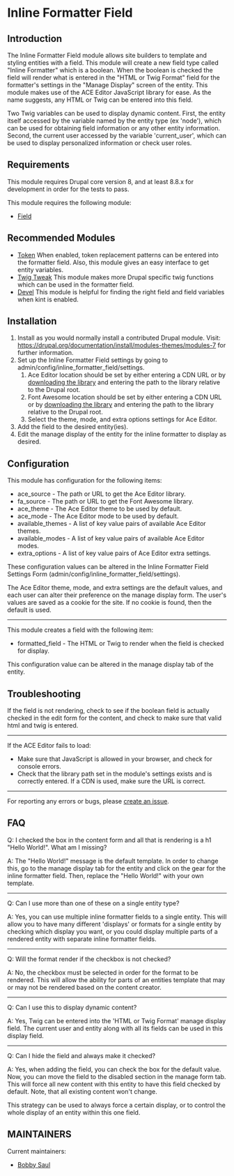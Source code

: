 # Inline Formatter Field


## Introduction

The Inline Formatter Field module allows site builders to template and styling 
entities with a field. This module will create a new field type called "Inline
Formatter" which is a boolean. When the boolean is checked the field will render
what is entered in the "HTML or Twig Format" field for the formatter's settings 
in the "Manage Display" screen of the entity. This module makes use of the ACE
Editor JavaScript library for ease. As the name suggests, any HTML or Twig can
be entered into this field.

Two Twig variables can be used to display dynamic content. First, the entity
itself accessed by the variable named by the entity type (ex 'node'), which can
be used for obtaining field information or any other entity information. Second,
the current user accessed by the variable 'current_user', which can be used to
display personalized information or check user roles.


## Requirements

This module requires Drupal core version 8, and at least 8.8.x for development
in order for the tests to pass.

This module requires the following module:
  - [Field](https://www.drupal.org/docs/8/core/modules/field)


## Recommended Modules

- [Token](https://www.drupal.org/project/token)
  When enabled, token replacement patterns can be entered into the formatter
  field. Also, this module gives an easy interface to get entity variables.
- [Twig Tweak](https://www.drupal.org/project/twig_tweak)
  This module makes more Drupal specific twig functions which can be used in the
  formatter field.
- [Devel](https://www.drupal.org/project/devel)
  This module is helpful for finding the right field and field variables when
  kint is enabled.


## Installation

1. Install as you would normally install a contributed Drupal module. Visit:
https://drupal.org/documentation/install/modules-themes/modules-7 for further
information.
2. Set up the Inline Formatter Field settings by going to 
admin/config/inline_formatter_field/settings.
    1. Ace Editor location should be set by either entering a CDN URL or by
    [downloading the library](https://github.com/ajaxorg/ace-builds/)
    and entering the path to the library relative to the Drupal root.
    2. Font Awesome location should be set by either entering a CDN URL or by
    [downloading the library](https://fontawesome.com/how-to-use/on-the-web/setup/hosting-font-awesome-yourself)
    and entering the path to the library relative to the Drupal root.
    3. Select the theme, mode, and extra options settings for Ace Editor.
3. Add the field to the desired entity(ies).
4. Edit the manage display of the entity for the inline formatter to display as
desired.


## Configuration

This module has configuration for the following items:
- ace_source - The path or URL to get the Ace Editor library.
- fa_source - The path or URL to get the Font Awesome library.
- ace_theme - The Ace Editor theme to be used by default.
- ace_mode - The Ace Editor mode to be used by default.
- available_themes - A list of key value pairs of available Ace Editor themes.
- available_modes - A list of key value pairs of available Ace Editor modes.
- extra_options - A list of key value pairs of Ace Editor extra settings.

These configuration values can be altered in the Inline Formatter Field Settings
Form (admin/config/inline_formatter_field/settings).

The Ace Editor theme, mode, and extra settings are the default values, and each
user can alter their preference on the manage display form. The user's values
are saved as a cookie for the site. If no cookie is found, then the default is
used.

---

This module creates a field with the following item:
- formatted_field - The HTML or Twig to render when the field is checked for 
display.

This configuration value can be altered in the manage display tab of the entity.

## Troubleshooting

If the field is not rendering, check to see if the boolean field is actually
checked in the edit form for the content, and check to make sure that valid
html and twig is entered.

---

If the ACE Editor fails to load:
- Make sure that JavaScript is allowed in your browser, and check for console
errors.
- Check that the library path set in the module's settings exists and is
correctly entered. If a CDN is used, make sure the URL is correct.

---

For reporting any errors or bugs, please
[create an issue](https://www.drupal.org/project/issues/inline_formatter_field).


## FAQ

Q: I checked the box in the content form and all that is rendering is a h1
"Hello World!". What am I missing?

A: The "Hello World!" message is the default template. In order to change this,
go to the manage display tab for the entity and click on the gear for the inline
formatter field. Then, replace the "Hello World!" with your own template.

---

Q: Can I use more than one of these on a single entity type?

A: Yes, you can use multiple inline formatter fields to a single entity. This
will allow you to have many different 'displays' or formats for a single entity
by checking which display you want, or you could display multiple parts of a
rendered entity with separate inline formatter fields.

---

Q: Will the format render if the checkbox is not checked?

A: No, the checkbox must be selected in order for the format to be rendered.
This will allow the ability for parts of an entities template that may or may
not be rendered based on the content creator.

---

Q: Can I use this to display dynamic content?

A: Yes, Twig can be entered into the 'HTML or Twig Format' manage display field.
The current user and entity along with all its fields can be used in this
display field.

---

Q: Can I hide the field and always make it checked?

A: Yes, when adding the field, you can check the box for the default value. Now,
you can move the field to the disabled section in the manage form tab. This will
force all new content with this entity to have this field checked by default.
Note, that all existing content won't change. 

This strategy can be used to always force a certain display, or to control the
whole display of an entity within this one field.


## MAINTAINERS

Current maintainers:
  - [Bobby Saul](https://www.drupal.org/u/bobbysaul)
